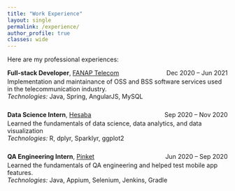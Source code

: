 ```yaml
---
title: "Work Experience"
layout: single
permalink: /experience/
author_profile: true
classes: wide
---
```


Here are my professional experiences:

<!-- * **Full-stack Developer, [FANAP Telecom](https://www.fanaptelecom.ir/)**, *December 2020 - June 2021*
  * Implementing Software Services Used in Telecommunication Business.
  * Technologies: Java, Spring, AngularJS, MySQL

* **Data Science Intern, [Hesaba](https://hesaba.co/)**, *September 2020 - November 2020*
  * Learning Fundamentals of Data Science.
  * Technologies: R Programming Language, dplyr, Sparklyr, ggplot2

* **QA Engineering Intern, [Pinket](https://landings.pinket.com/taste-of-pinket/)**, *June 2020 - September 2020*
  * Learning Fundamentals of Quality Assurance Engineering.
  * Technologies: Java, Appium, Selenium, Jenkins, Gradle -->


  <ul style="list-style-type: none; padding: 0;">
  <li style="margin-bottom: 1.8em;">
    <div style="display: flex; justify-content: space-between; align-items: baseline; flex-wrap: wrap;">
      <div>
        <strong>Full-stack Developer</strong>, <a href="https://www.fanaptelecom.ir/" target="_blank">FANAP Telecom</a>
      </div>
      <div style="white-space: nowrap; margin-left: 1em; text-align: right;">Dec 2020 – Jun 2021</div>
    </div>
    <div style="margin-top: 0.2em;">
      Implementation and maintainance of OSS and BSS software services used in the telecommunication industry.<br>
      <em>Technologies:</em> Java, Spring, AngularJS, MySQL
    </div>
  </li>

<li style="margin-bottom: 1.8em;">
    <div style="display: flex; justify-content: space-between; align-items: baseline; flex-wrap: wrap;">
      <div>
        <strong>Data Science Intern</strong>, <a href="https://jobs.hesaba.co/" target="_blank">Hesaba</a>
      </div>
      <div style="white-space: nowrap; margin-left: 1em; text-align: right;">Sep 2020 – Nov 2020</div>
    </div>
    <div style="margin-top: 0.2em;">
      Learned the fundamentals of data science, data analytics, and data visualization<br>
      <em>Technologies:</em> R, dplyr, Sparklyr, ggplot2
    </div>
  </li>


<li style="margin-bottom: 1.8em;">
    <div style="display: flex; justify-content: space-between; align-items: baseline; flex-wrap: wrap;">
      <div>
        <strong>QA Engineering Intern</strong>, <a href="https://pinket.com/landing" target="_blank">Pinket</a>
      </div>
      <div style="white-space: nowrap; margin-left: 1em; text-align: right;">Jun 2020 – Sep 2020</div>
    </div>
    <div style="margin-top: 0.2em;">
      Learned the fundamentals of QA engineering and helped test mobile app features.<br>
      <em>Technologies:</em> Java, Appium, Selenium, Jenkins, Gradle
    </div>
  </li>
</ul>